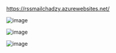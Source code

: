https://rssmailchadzy.azurewebsites.net/

![image](https://user-images.githubusercontent.com/62951876/116058533-3c24c700-a680-11eb-888e-489cc79805b3.png)

![image](https://user-images.githubusercontent.com/62951876/116058623-51015a80-a680-11eb-97a1-148bf6978694.png)

![image](https://user-images.githubusercontent.com/62951876/116058667-5a8ac280-a680-11eb-94c3-ab6588af9db7.png)
